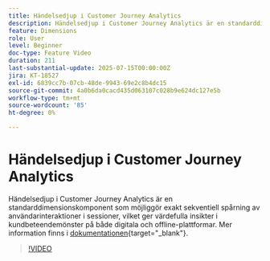 ```yaml
---
title: Händelsedjup i Customer Journey Analytics
description: Händelsedjup i Customer Journey Analytics är en standarddimensionskomponent som möjliggör exakt sekventiell spårning av användarinteraktioner i sessioner, vilket ger värdefulla insikter i kundbeteendemönster på både digitala och offline-plattformar.
feature: Dimensions
role: User
level: Beginner
doc-type: Feature Video
duration: 211
last-substantial-update: 2025-07-15T00:00:00Z
jira: KT-18527
exl-id: 6839cc7b-07cb-48de-9943-69e2c8b4dc15
source-git-commit: 4a0b6da0cacd435d063107c028b9e624dc127e5b
workflow-type: tm+mt
source-wordcount: '85'
ht-degree: 0%

---
```


# Händelsedjup i Customer Journey Analytics

Händelsedjup i Customer Journey Analytics är en standarddimensionskomponent som möjliggör exakt sekventiell spårning av användarinteraktioner i sessioner, vilket ger värdefulla insikter i kundbeteendemönster på både digitala och offline-plattformar. Mer information finns i [dokumentationen](https://experienceleague.adobe.com/sv/docs/analytics-platform/using/cja-dataviews/component-reference#standard-dimensions){target="_blank"}.

>[!VIDEO](https://video.tv.adobe.com/v/3464855/?learn=on&enablevpops&captions=swe)
